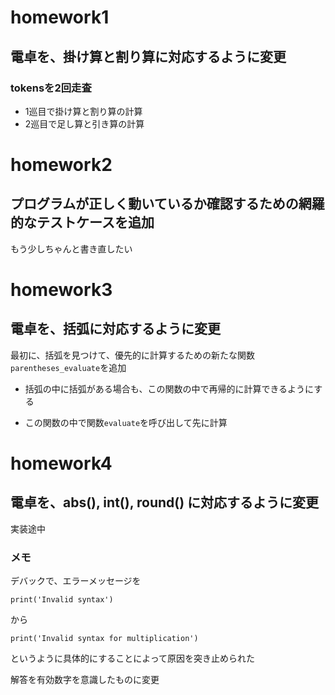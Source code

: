 # homework1

## 電卓を、掛け算と割り算に対応するように変更

### tokensを2回走査
- 1巡目で掛け算と割り算の計算
- 2巡目で足し算と引き算の計算

# homework2

## プログラムが正しく動いているか確認するための網羅的なテストケースを追加

もう少しちゃんと書き直したい


# homework3

## 電卓を、括弧に対応するように変更

最初に、括弧を見つけて、優先的に計算するための新たな関数`parentheses_evaluate`を追加

- 括弧の中に括弧がある場合も、この関数の中で再帰的に計算できるようにする

- この関数の中で関数`evaluate`を呼び出して先に計算

# homework4

## 電卓を、abs(), int(), round() に対応するように変更
実装途中

### メモ

デバックで、エラーメッセージを

`print('Invalid syntax')`

から

`print('Invalid syntax for multiplication')`

というように具体的にすることによって原因を突き止められた

解答を有効数字を意識したものに変更




